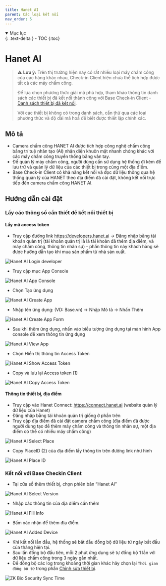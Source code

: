 ```yaml
---
title: Hanet AI
parent: Các loại kết nối
nav_order: 5
---
```


<details open markdown="block">
  <summary>
    Mục lục
  </summary>
  {: .text-delta }
- TOC
{:toc}
</details>

# Hanet AI

> ⚠️ **Lưu ý:** Trên thị trường hiện nay có rất nhiều loại máy chấm công của các hãng khác nhau, Check-in Client hiện chưa thể tích hợp được tất cả các máy chấm công.  
> 
> Để lựa chọn phương thức giải mã phù hợp, tham khảo thông tin danh sách các thiết bị đã kết nối thành công với Base Check-in Client - [Danh sách thiết bị đã kết nối](../TESTED_DEVICES).
> 
> Với các thiết bị không có trong danh sách, cần thử qua các loại phương thức và độ dài mã hoá để biết được thiết lập chính xác.

## Mô tả
- Camera chấm công HANET AI được tích hợp công nghệ chấm công bằng trí tuệ nhân tạo (AI) nhận diện khuôn mặt nhanh chóng khác với các máy chấm công truyền thống bằng vân tay.
- Để quản lý máy chấm công, người dùng cần sử dụng hệ thống đi kèm để lưu trữ và quản lý dữ liệu của các thiết bị trong cùng một địa điểm. 
- Base Check-in Client có khả năng kết nối và đọc dữ liệu thông qua hệ thống quản lý của HANET theo  địa điểm đã cài đặt, không kết nối trực tiếp đến camera chấm công HANET AI.

## Hướng dẫn cài đặt

### Lấy các thông số cần thiết để kết nối thiết bị 

#### Lấy mã access token 

- Truy cập đường link <a href="https://developers.hanet.ai" target="_blank">https://developers.hanet.ai</a>  -> Đăng nhập bằng tài khoản quản trị (tài khoản quản trị là là tài khoản đã thêm địa điểm, và máy chấm công, thông tin nhân sự) - phần thông tin này khách hàng sẽ được hướng dẫn tạo khi mua sản phẩm từ nhà sản xuất.

<img src="{{site.baseurl}}/assets/images/developer_hanet_ai_login.png" alt="Hanet AI Login developer">

- Truy cập mục App Console

<img src="{{site.baseurl}}/assets/images/hanet_ai_access_app_console.png" alt="Hanet AI App Console">

- Chọn Tạo ứng dụng

<img src="{{site.baseurl}}/assets/images/hanet_ai_create_application.png" alt="Hanet AI Create App">

- Nhập tên ứng dụng: (VD: Base.vn) -> Nhập Mô tả -> Nhấn Thêm

<img src="{{site.baseurl}}/assets/images/hanet_ai_fill_info_create_application.png" alt="Hanet AI Create App Form">

- Sau khi thêm ứng dụng, nhấn vào biểu tượng ứng dụng tại màn hình App console để xem thông tin ứng dụng

<img src="{{site.baseurl}}/assets/images/hanet_ai_view_application.png" alt="Hanet AI View App">

- Chọn Hiển thị thông tin Access Token

<img src="{{site.baseurl}}/assets/images/hanet_ai_show_token.jpg" alt="Hanet AI Show Access Token">

- Copy và lưu lại Access token (1)

<img src="{{site.baseurl}}/assets/images/hanet_ai_copy_token.jpg" alt="Hanet AI Copy Access Token">

#### Thông tin thiết bị, địa điểm

- Truy cập vào Hanet Connect: <a href="https://connect.hanet.ai" target="_blank">https://connect.hanet.ai</a> (website quản lý dữ liệu của Hanet)
- Đăng nhập bằng tài khoản quản trị giống ở phần trên
- Truy cập địa điểm đã cài đặt camera chấm công (địa điểm đã được người dùng tạo để thêm máy chấm công và thông tin nhân sự, một địa điểm có thể có nhiều máy chấm công)

<img src="{{site.baseurl}}/assets/images/hanet_ai_select_place.png" alt="Hanet AI Select Place">

- Copy PlaceID (2) của địa điểm lấy thông tin trên đường link như hình

<img src="{{site.baseurl}}/assets/images/hanet_ai_copy_place_id.png" alt="Hanet AI Place ID">

### Kết nối với Base Checkin Client

- Tại cửa sổ thêm thiết bị, chọn phiên bản “Hanet AI”

<img src="{{site.baseurl}}/assets/images/hanet_ai_checkin_client.png" alt="Hanet AI Select Version">

- Nhập các thông tin của địa điểm cần thêm

<img src="{{site.baseurl}}/assets/images/hanet_ai_checkin_client_fill_info.png" alt="Hanet AI Fill Info">

- Bấm xác nhận để thêm địa điểm.

<img src="{{site.baseurl}}/assets/images/hanet_ai_connected.png" alt="Hanet AI Added Device">

- Khi kết nối lần đầu, hệ thống sẽ bắt đầu đồng bộ dữ liệu từ ngày bắt đầu của tháng hiện tại.
- Sau lần đồng bộ đầu tiên, mỗi 2 phút ứng dụng sẽ tự đồng bộ 1 lần với dữ liệu chấm công trong 3 ngày gần nhất.
- Để đồng bộ các log trong khoảng thời gian khác hãy chọn lại `Thời gian đồng bộ từ` trong phần [Chỉnh sửa thiết bị](../FUNCTIONS#chức-năng-chỉnh-sửa-thiết-bị).

<img src="{{site.baseurl}}/assets/images/sync_from.png" alt="ZK Bio Security Sync Time">